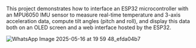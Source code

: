 
This project demonstrates how to interface an ESP32 microcontroller with an MPU6050 IMU sensor to measure real-time temperature and 3-axis acceleration data, compute tilt angles (pitch and roll), and display this data both on an OLED screen and a web interface hosted by the ESP32.

![WhatsApp Image 2025-05-16 at 19 59 48_efda04b7](https://github.com/user-attachments/assets/0fdf0edd-aca4-417e-8685-ef6174443ef2)
